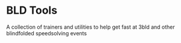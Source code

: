 # BLD Tools

A collection of trainers and utilities to help get fast at 3bld and other blindfolded speedsolving events